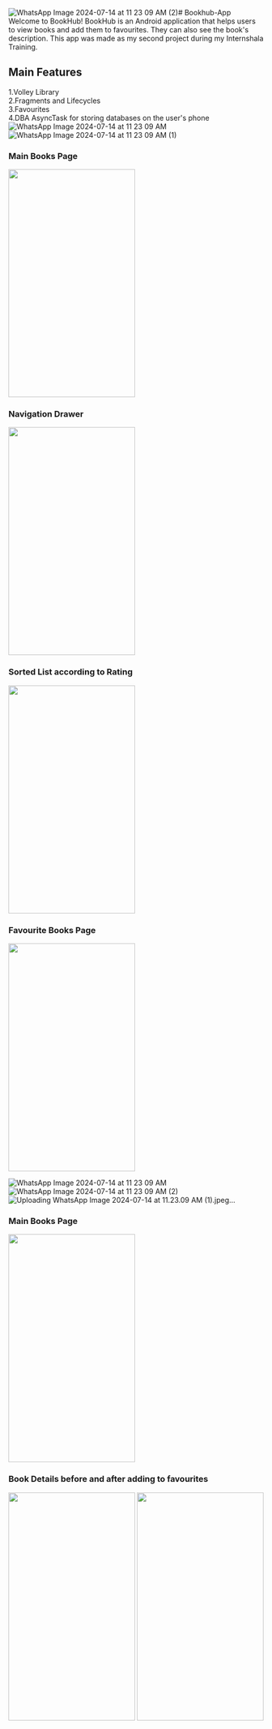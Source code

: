 ![WhatsApp Image 2024-07-14 at 11 23 09 AM (2)](https://github.com/user-attachments/assets/dabfee63-0605-4b86-a746-3aa84bebbea5)# Bookhub-App
Welcome to BookHub! BookHub is an Android application that helps users to view books and add them to favourites. They can also see the book's description.
This app was made as my second project during my Internshala Training.

## Main Features
1.Volley Library</br>
2.Fragments and Lifecycles</br>
3.Favourites</br>
4.DBA AsyncTask for storing databases on the user's phone</br>
![WhatsApp Image 2024-07-14 at 11 23 09 AM](https://github.com/user-attachments/assets/6597edc3-a6ba-40ad-af49-2af9e512435b)
![WhatsApp Image 2024-07-14 at 11 23 09 AM (1)](https://github.com/user-attachments/assets/e3d9f869-c91e-4314-a807-13bc67a74d30)

<h3> Main Books Page</h3>
<img src="https://github.com/KartikeySharma/Bookhub-App/blob/master/BookHub_Screenshots/1.Book_Main_Menu.jpeg" width="250" height="450"/>


<h3> Navigation Drawer</h3>
<img src="https://github.com/KartikeySharma/Bookhub-App/blob/master/BookHub_Screenshots/2.Navigation_Drawer.jpeg" width="250" height="450"/>

<h3> Sorted List according to Rating</h3>
<img src="https://github.com/KartikeySharma/Bookhub-App/blob/master/BookHub_Screenshots/6.Book_List_Sorted_by_Rating.jpeg" width="250" height="450"/>

<h3> Favourite Books Page</h3>
<img src="https://github.com/KartikeySharma/Bookhub-App/blob/master/BookHub_Screenshots/3.Favourites.jpeg" width="250" height="450"/>











![WhatsApp Image 2024-07-14 at 11 23 09 AM](https://github.com/user-attachments/assets/a1c46e4a-a9d1-4d3c-8d26-b8e3e0bd2168)
![WhatsApp Image 2024-07-14 at 11 23 09 AM (2)](https://github.com/user-attachments/assets/0fa8386d-17b9-4b37-a46a-b57109917cf4)
![Uploading WhatsApp Image 2024-07-14 at 11.23.09 AM (1).jpeg…]()








<h3> Main Books Page</h3>
<img src="https://github.com/KartikeySharma/Bookhub-App/blob/master/BookHub_Screenshots/1.Book_Main_Menu.jpeg" width="250" height="450"/>

<h3> Book Details before and after adding to favourites </h3>
<img src="https://github.com/KartikeySharma/Bookhub-App/blob/master/BookHub_Screenshots/7.Book_Details.jpeg" width="250" height="450"/>
<img src="https://github.com/KartikeySharma/Bookhub-App/blob/master/BookHub_Screenshots/8.Book_Details_Added_to_Favourites.jpeg" width="250" height="450"/>


